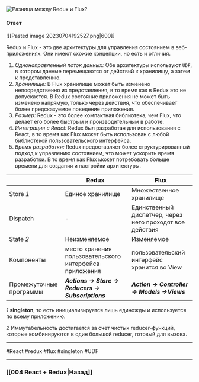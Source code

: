 ![Разница между Redux и Flux?](https://youtu.be/81yRgVQ1ciM?t=819)

#### Ответ

![[Pasted image 20230704192527.png|600]]

Redux и Flux - это две архитектуры для управления состоянием в веб-приложениях. Они имеют схожие концепции, но есть и отличия.

1. *Однонаправленный поток данных:* Обе архитектуры используют `UDF`, в котором данные перемещаются от действий к хранилищу, а затем к представлению.
2. *Хранилище:* В Flux хранилище может быть изменено непосредственно из представления, в то время как в Redux это не допускается. В Redux состояние приложения не может быть изменено напрямую, только через действия, что обеспечивает более предсказуемое поведение приложения.
3. *Размер:* Redux - это более компактная библиотека, чем Flux, что делает его более быстрым и производительным в работе.
4. *Интеграция с React:* Redux был разработан для использования с React, в то время как Flux может быть использован с любой библиотекой пользовательского интерфейса.
5. *Время разработки:* Redux предоставляет более структурированный подход к управлению состоянием, что может ускорить время разработки. В то время как Flux может потребовать больше времени для создания и настройки архитектуры.

|                         | Redux                                                  | Flux                                                     |
| ----------------------- | ------------------------------------------------------ | -------------------------------------------------------- |
| Store *1*                  | Единое хранилище                                       | Множественное хранилище                                  |
| Dispatch                | -                                                      | Единственный диспетчер, через него проходят все действия |
| State *2*                  | Неизменяемое                                           | Изменяемое                                               |
| Компоненты              | место хранения пользовательского интерфейса приложения | пользовательский интерфейс хранится во View              |
| Промежуточные программы | **_Actions → Store → Reducers → Subscriptions_**       | **_Action → Controller → Models →Views_**                | 

*1* **singleton**, то есть инициализируется лишь единожды и используется по всему приложению.

*2* Иммутабельность достигается за счет чистых reducer-функций, которые комбинируются в один большой reducer, готовый для вызова.

____
#React #redux #flux #singleton #UDF 

____

### [[004 React + Redux|Назад]]